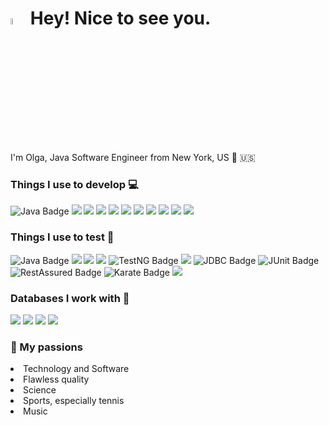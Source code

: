 <h1><a href="https://www.gautamkrishnar.com/"><img src="https://media.giphy.com/media/hvRJCLFzcasrR4ia7z/giphy.gif" width="5%"></a> Hey! Nice to see you.</h1>

I'm Olga, Java Software Engineer from New York, US 🗽 🇺🇸

<h3>Things I use to develop 💻</h3>
<p>
  <img src="https://img.shields.io/badge/Java-f89820?style=for-the-badge&logo=java&logoColor=white" alt="Java Badge" />
  <img src="https://img.shields.io/badge/Spring-6DB33F?style=for-the-badge&logo=spring&logoColor=white" />
  <img src="https://img.shields.io/badge/Spring_Boot-F2F4F9?style=for-the-badge&logo=spring-boot" />
  <img src="https://img.shields.io/badge/IntelliJ_IDEA-000000.svg?style=for-the-badge&logo=intellij-idea&logoColor=white" />
  <img src="https://img.shields.io/badge/apache_maven-C71A36?style=for-the-badge&logo=apachemaven&logoColor=white" />
  <img src="https://img.shields.io/badge/Express%20js-000000?style=for-the-badge&logo=express&logoColor=white" />
  <img src="https://img.shields.io/badge/React-20232A?style=for-the-badge&logo=react&logoColor=61DAFB" />
  <img src="https://img.shields.io/badge/JavaScript-323330?style=for-the-badge&logo=javascript&logoColor=F7DF1E" />
  <img src="https://img.shields.io/badge/HTML5-E34F26?style=for-the-badge&logo=html5&logoColor=white" />
  <img src="https://img.shields.io/badge/Tailwind_CSS-38B2AC?style=for-the-badge&logo=tailwind-css&logoColor=white" />
  <img src="https://img.shields.io/badge/VSCode-0078D4?style=for-the-badge&logo=visual%20studio%20code&logoColor=white" />
  
  
  
  
  
  
  
  
</p>

<h3>Things I use to test 🔎</h3>
<p>
  <img src="https://img.shields.io/badge/Java-f89820?style=for-the-badge&logo=java&logoColor=white" alt="Java Badge" />
  <img src="https://img.shields.io/badge/Cucumber-43B02A?style=for-the-badge&logo=cucumber&logoColor=white" />
  <img src="https://img.shields.io/badge/Postman-FF6C37?style=for-the-badge&logo=Postman&logoColor=white" />
  <img src="https://img.shields.io/badge/Playwright-45ba4b?style=for-the-badge&logo=Playwright&logoColor=white" />
  <img src="https://img.shields.io/badge/TestNG-8A2BE2?style=for-the-badge&logo=testng&logoColor=white" alt="TestNG Badge" />
  <img src="https://img.shields.io/badge/Selenium-43B02A?style=for-the-badge&logo=Selenium&logoColor=white" />
  <img src="https://img.shields.io/badge/JDBC-808080?style=for-the-badge&logoColor=white" alt="JDBC Badge" />
  <img src="https://img.shields.io/badge/JUnit-3CB371?style=for-the-badge&logo=JUnit5&logoColor=white" alt="JUnit Badge" />
  <img src="https://img.shields.io/badge/RestAssured-1E90FF?style=for-the-badge&logo=rest-assured&logoColor=white" alt="RestAssured Badge" />
  <img src="https://img.shields.io/badge/Karate-FFA500?style=for-the-badge&logo=karate&logoColor=white" alt="Karate Badge" />
  <img src="https://img.shields.io/badge/Jenkins-49728B?style=for-the-badge&logo=jenkins&logoColor=white" />
</p>

<h3>Databases I work with 📒</h3>
<p>

  <img src="https://img.shields.io/badge/MySQL-005C84?style=for-the-badge&logo=mysql&logoColor=white" />
  <img src="https://img.shields.io/badge/Oracle-F80000?style=for-the-badge&logo=Oracle&logoColor=white" />
  <img src="https://img.shields.io/badge/PostgreSQL-316192?style=for-the-badge&logo=postgresql&logoColor=white" />
  <img src="https://img.shields.io/badge/MongoDB-4EA94B?style=for-the-badge&logo=mongodb&logoColor=white" />

  </p>

 <h3>🧡 My passions</h3> 
<p>
  <li> Technology and Software </li>
  <li> Flawless quality </li>
  <li> Science </li>
  <li> Sports, especially tennis </li>
  <li> Music </li>
</p>



<!--
**liacoding/liacoding** is a ✨ _special_ ✨ repository because its `README.md` (this file) appears on your GitHub profile.

Here are some ideas to get you started:

- 🔭 I’m currently working on ...
- 🌱 I’m currently learning ...
- 👯 I’m looking to collaborate on ...
- 🤔 I’m looking for help with ...
- 💬 Ask me about ...
- 📫 How to reach me: ...
- 😄 Pronouns: ...
- ⚡ Fun fact: ...
-->
